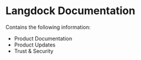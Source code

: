 # Langdock Documentation

Contains the following information:

- Product Documentation
- Product Updates
- Trust & Security
